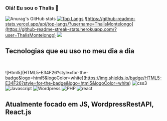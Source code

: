 ### Olá! Eu sou o Thalis 👋

![Anurag's GitHub stats](https://github-readme-stats.vercel.app/api?username=ThalisMontelongo&show_icons=true&theme=tokyonight) 
<a href="https://github.com/ThalisMontelongo/github-readme-stats"></a></a>
[![Top Langs](https://github-readme-stats.vercel.app/api/top-langs/?username=ThalisMontelongo&hide)](https://github.com/ThalisMontelongo/github-readme-stats)
![https://github-readme-stats.vercel.app/api/top-langs/?username=ThalisMontelongo](https://github-readme-streak-stats.herokuapp.com/?user=ThalisMontelongo)
![](https://github-profile-trophy.vercel.app/?username=ThalisMontelongo)
<br>
## Tecnologias que eu uso no meu dia a dia 
<br>

![Html5](HTML5-E34F26?style=for-the-badge&logo=html5&logoColor=white](https://img.shields.io/badge/HTML5-E34F26?style=for-the-badge&logo=html5&logoColor=white)
![css3](https://img.shields.io/badge/CSS3-1572B6?style=for-the-badge&logo=css3&logoColor=white)
![Javascript](https://img.shields.io/badge/JavaScript-F7DF1E?style=for-the-badge&logo=javascript&logoColor=black)
![Wordpress](https://img.shields.io/badge/Wordpress-21759B?style=for-the-badge&logo=wordpress&logoColor=white)
![PHP](https://img.shields.io/badge/PHP-777BB4?style=for-the-badge&logo=php&logoColor=white)
![react](https://img.shields.io/badge/React-20232A?style=for-the-badge&logo=react&logoColor=61DAFB)


## Atualmente focado em JS, WordpressRestAPI, React.js 






